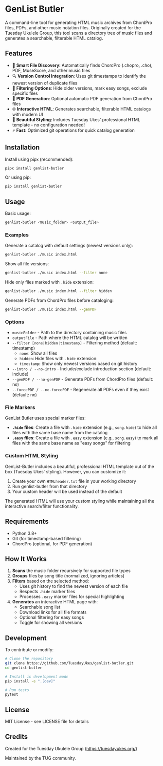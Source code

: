 # GenList Butler

A command-line tool for generating HTML music archives from ChordPro files, PDFs, and other music notation files. Originally created for the Tuesday Ukulele Group, this tool scans a directory tree of music files and generates a searchable, filterable HTML catalog.

## Features

- 📁 **Smart File Discovery**: Automatically finds ChordPro (.chopro, .cho), PDF, MuseScore, and other music files
- 🔍 **Version Control Integration**: Uses git timestamps to identify the newest version of duplicate files
- 🎯 **Filtering Options**: Hide older versions, mark easy songs, exclude specific files
- 📄 **PDF Generation**: Optional automatic PDF generation from ChordPro files
- 🌐 **Interactive HTML**: Generates searchable, filterable HTML catalogs with modern UI
- 🎨 **Beautiful Styling**: Includes Tuesday Ukes' professional HTML template - no configuration needed!
- ⚡ **Fast**: Optimized git operations for quick catalog generation

## Installation

Install using pipx (recommended):

```bash
pipx install genlist-butler
```

Or using pip:

```bash
pip install genlist-butler
```

## Usage

Basic usage:

```bash
genlist-butler <music_folder> <output_file>
```

### Examples

Generate a catalog with default settings (newest versions only):

```bash
genlist-butler ./music index.html
```

Show all file versions:

```bash
genlist-butler ./music index.html --filter none
```

Hide only files marked with `.hide` extension:

```bash
genlist-butler ./music index.html --filter hidden
```

Generate PDFs from ChordPro files before cataloging:

```bash
genlist-butler ./music index.html --genPDF
```

### Options

- `musicFolder` - Path to the directory containing music files
- `outputFile` - Path where the HTML catalog will be written
- `--filter [none|hidden|timestamp]` - Filtering method (default: timestamp)
  - `none`: Show all files
  - `hidden`: Hide files with `.hide` extension
  - `timestamp`: Show only newest versions based on git history
- `--intro / --no-intro` - Include/exclude introduction section (default: include)
- `--genPDF / --no-genPDF` - Generate PDFs from ChordPro files (default: no)
- `--forcePDF / --no-forcePDF` - Regenerate all PDFs even if they exist (default: no)

### File Markers

GenList Butler uses special marker files:

- **`.hide` files**: Create a file with `.hide` extension (e.g., `song.hide`) to hide all files with the same base name from the catalog
- **`.easy` files**: Create a file with `.easy` extension (e.g., `song.easy`) to mark all files with the same base name as "easy songs" for filtering

### Custom HTML Styling

GenList-Butler includes a beautiful, professional HTML template out of the box (Tuesday Ukes' styling). However, you can customize it:

1. Create your own `HTMLheader.txt` file in your working directory
2. Run genlist-butler from that directory
3. Your custom header will be used instead of the default

The generated HTML will use your custom styling while maintaining all the interactive search/filter functionality.

## Requirements

- Python 3.8+
- Git (for timestamp-based filtering)
- ChordPro (optional, for PDF generation)

## How It Works

1. **Scans** the music folder recursively for supported file types
2. **Groups** files by song title (normalized, ignoring articles)
3. **Filters** based on the selected method:
   - Uses git history to find the newest version of each file
   - Respects `.hide` marker files
   - Processes `.easy` marker files for special highlighting
4. **Generates** an interactive HTML page with:
   - Searchable song list
   - Download links for all file formats
   - Optional filtering for easy songs
   - Toggle for showing all versions

## Development

To contribute or modify:

```bash
# Clone the repository
git clone https://github.com/TuesdayUkes/genlist-butler.git
cd genlist-butler

# Install in development mode
pip install -e ".[dev]"

# Run tests
pytest
```

## License

MIT License - see LICENSE file for details

## Credits

Created for the Tuesday Ukulele Group (https://tuesdayukes.org/)

Maintained by the TUG community.
